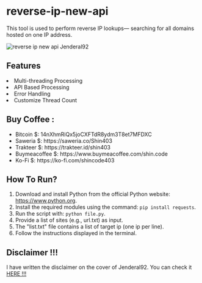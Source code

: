 # reverse-ip-new-api

<p>This tool is used to perform reverse IP lookups— searching for all domains hosted on one IP address.</p>

![reverse ip new api Jenderal92](https://github.com/user-attachments/assets/73cf9c47-4d98-41b4-bacc-35b55517e3d3)


## Features

<li>Multi-threading Processing</li>
<li>API Based Processing</li>
<li>Error Handling</li>
<li>Customize Thread Count</li>

## Buy Coffee :
<ul dir="auto">
<li>Bitcoin $: 14nXhmRiQx5joCXFTdR8ydm3T8et7MFDXC</li>
<li>Saweria $: https://saweria.co/Shin403</li>
<li>Trakteer $: https://trakteer.id/shin403</li>
<li>Buymeacoffee $: https://www.buymeacoffee.com/shin.code</li>
<li>Ko-Fi $: https://ko-fi.com/shincode403</li>
</ul>

## How To Run?
<ol>
<li>Download and install Python from the official Python website: <a href="https://www.python.org">https://www.python.org</a>.</li>
<li>Install the required modules using the command: <code>pip install requests</code>.</li>
<li>Run the script with: <code>python file.py</code>.</li>
<li>Provide a list of sites (e.g., url.txt) as input.</li>
<li>The "list.txt" file contains a list of target ip (one ip per line).</li>
<li>Follow the instructions displayed in the terminal.</li>
</ol>

## Disclaimer !!!

<p>I have written the disclaimer on the cover of Jenderal92. You can check it <a href="https://github.com/Jenderal92">HERE !!!</a></p>
